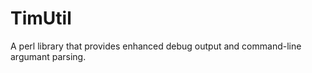 TimUtil
=======

A perl library that provides enhanced debug output and command-line argumant parsing.
